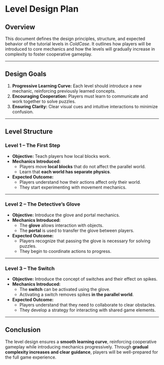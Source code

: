 # Level Design Plan

## Overview
This document defines the design principles, structure, and expected behavior of the tutorial levels in *ColdCase*. It outlines how players will be introduced to core mechanics and how the levels will gradually increase in complexity to foster cooperative gameplay.

---

## Design Goals
1. **Progressive Learning Curve:** Each level should introduce a new mechanic, reinforcing previously learned concepts.
2. **Encouraging Cooperation:** Players must learn to communicate and work together to solve puzzles.
3. **Ensuring Clarity:** Clear visual cues and intuitive interactions to minimize confusion.

---

## Level Structure

### **Level 1 – The First Step**
- **Objective:** Teach players how local blocks work.
- **Mechanics Introduced:**
    - Players move **local blocks** that do not affect the parallel world.
    - Learn that **each world has separate physics**.
- **Expected Outcome:**
    - Players understand how their actions affect only their world.
    - They start experimenting with movement mechanics.

---

### **Level 2 – The Detective’s Glove**
- **Objective:** Introduce the glove and portal mechanics.
- **Mechanics Introduced:**
    - The **glove** allows interaction with objects.
    - The **portal** is used to transfer the glove between players.
- **Expected Outcome:**
    - Players recognize that passing the glove is necessary for solving puzzles.
    - They begin to coordinate actions to progress.

---

### **Level 3 – The Switch**
- **Objective:** Introduce the concept of switches and their effect on spikes.
- **Mechanics Introduced:**
    - The **switch** can be activated using the glove.
    - Activating a switch removes spikes **in the parallel world**.
- **Expected Outcome:**
    - Players understand that they need to collaborate to clear obstacles.
    - They develop a strategy for interacting with shared game elements.

---

## Conclusion
The level design ensures a **smooth learning curve**, reinforcing cooperative gameplay while introducing mechanics progressively. Through **gradual complexity increases and clear guidance**, players will be well-prepared for the full game experience.
